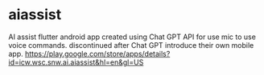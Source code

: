 # aiassist

AI assist flutter android app created using Chat GPT API for use mic to use voice commands.
discontinued after Chat GPT introduce their own  mobile app.
https://play.google.com/store/apps/details?id=icw.wsc.snw.ai.aiassist&hl=en&gl=US
